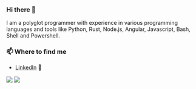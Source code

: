 
### Hi there 👋

I am a polyglot programmer with experience in various programming languages and tools like Python, Rust, Node.js, Angular, Javascript, Bash, Shell and Powershell.

### 📫 Where to find me
- [LinkedIn](https://www.linkedin.com/in/akhileshmuthusamy/) 💼

<a><img align="center" src="https://github-readme-stats.vercel.app/api/top-langs/?username=AkhileshMuthusamy&langs_count=3&title_color=ffffff&text_color=c9cacc&icon_color=2bbc8a&bg_color=1d1f21" /></a>
<a><img align="center" src="https://github-readme-stats.vercel.app/api/?username=AkhileshMuthusamy&count_private=true&include_all_commits=true&title_color=ffffff&text_color=c9cacc&icon_color=2bbc8a&bg_color=1d1f21" /></a>
<!--
**AkhileshMuthusamy/AkhileshMuthusamy** is a ✨ _special_ ✨ repository because its `README.md` (this file) appears on your GitHub profile.

Here are some ideas to get you started:

- 🔭 I’m currently working on ...
- 🌱 I’m currently learning ...
- 👯 I’m looking to collaborate on ...
- 🤔 I’m looking for help with ...
- 💬 Ask me about ...
- 📫 How to reach me: ...
- 😄 Pronouns: ...
- ⚡ Fun fact: ...
-->
